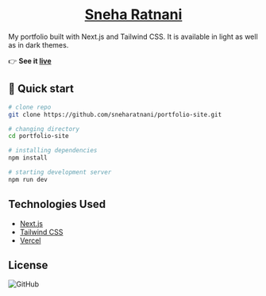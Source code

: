 <a href="https://sneharatnani.netlify.app/"><h1 align="center">Sneha Ratnani</h1></a>

<!--![portfolio site](./public/img/portfolio.png)*/-->

My portfolio built with Next.js and Tailwind CSS. It is available in light as well as in dark themes.

:point_right: **See it [live](https://sneharatnani.vercel.app/)**

## :rocket: Quick start

```bash
# clone repo
git clone https://github.com/sneharatnani/portfolio-site.git

# changing directory
cd portfolio-site

# installing dependencies
npm install

# starting development server
npm run dev
```

## Technologies Used

- [Next.js](https://nextjs.org/)
- [Tailwind CSS](https://tailwindcss.com/)
- [Vercel](https://vercel.com/)

## License

![GitHub](https://img.shields.io/github/license/sneharatnani/portfolio-site?style=plastic)
